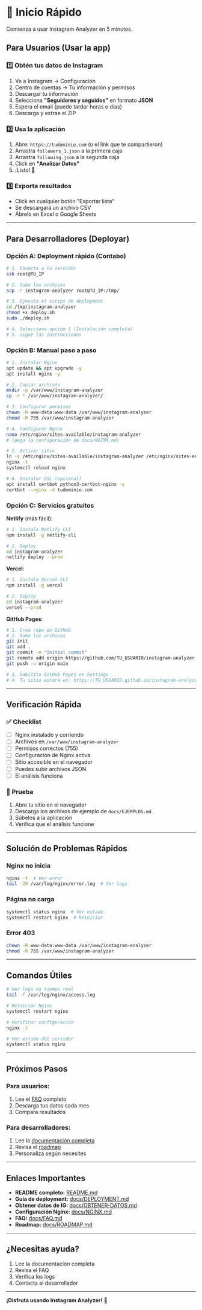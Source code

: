 # 🚀 Inicio Rápido

Comienza a usar Instagram Analyzer en 5 minutos.

## Para Usuarios (Usar la app)

### 1️⃣ Obtén tus datos de Instagram

1. Ve a Instagram → Configuración
2. Centro de cuentas → Tu información y permisos
3. Descargar tu información
4. Selecciona **"Seguidores y seguidos"** en formato **JSON**
5. Espera el email (puede tardar horas o días)
6. Descarga y extrae el ZIP

### 2️⃣ Usa la aplicación

1. Abre: `https://tudominio.com` (o el link que te compartieron)
2. Arrastra `followers_1.json` a la primera caja
3. Arrastra `following.json` a la segunda caja
4. Click en **"Analizar Datos"**
5. ¡Listo! 🎉

### 3️⃣ Exporta resultados

- Click en cualquier botón "Exportar lista"
- Se descargará un archivo CSV
- Ábrelo en Excel o Google Sheets

---

## Para Desarrolladores (Deployar)

### Opción A: Deployment rápido (Contabo)

```bash
# 1. Conecta a tu servidor
ssh root@TU_IP

# 2. Sube los archivos
scp -r instagram-analyzer root@TU_IP:/tmp/

# 3. Ejecuta el script de deployment
cd /tmp/instagram-analyzer
chmod +x deploy.sh
sudo ./deploy.sh

# 4. Selecciona opción 1 (Instalación completa)
# 5. Sigue las instrucciones
```

### Opción B: Manual paso a paso

```bash
# 1. Instalar Nginx
apt update && apt upgrade -y
apt install nginx -y

# 2. Copiar archivos
mkdir -p /var/www/instagram-analyzer
cp -r * /var/www/instagram-analyzer/

# 3. Configurar permisos
chown -R www-data:www-data /var/www/instagram-analyzer
chmod -R 755 /var/www/instagram-analyzer

# 4. Configurar Nginx
nano /etc/nginx/sites-available/instagram-analyzer
# (pega la configuración de docs/NGINX.md)

# 5. Activar sitio
ln -s /etc/nginx/sites-available/instagram-analyzer /etc/nginx/sites-enabled/
nginx -t
systemctl reload nginx

# 6. Instalar SSL (opcional)
apt install certbot python3-certbot-nginx -y
certbot --nginx -d tudominio.com
```

### Opción C: Servicios gratuitos

**Netlify** (más fácil):
```bash
# 1. Instala Netlify CLI
npm install -g netlify-cli

# 2. Deploy
cd instagram-analyzer
netlify deploy --prod
```

**Vercel**:
```bash
# 1. Instala Vercel CLI
npm install -g vercel

# 2. Deploy
cd instagram-analyzer
vercel --prod
```

**GitHub Pages**:
```bash
# 1. Crea repo en GitHub
# 2. Sube los archivos
git init
git add .
git commit -m "Initial commit"
git remote add origin https://github.com/TU_USUARIO/instagram-analyzer.git
git push -u origin main

# 3. Habilita GitHub Pages en Settings
# 4. Tu sitio estará en: https://TU_USUARIO.github.io/instagram-analyzer/
```

---

## Verificación Rápida

### ✅ Checklist

- [ ] Nginx instalado y corriendo
- [ ] Archivos en `/var/www/instagram-analyzer`
- [ ] Permisos correctos (755)
- [ ] Configuración de Nginx activa
- [ ] Sitio accesible en el navegador
- [ ] Puedes subir archivos JSON
- [ ] El análisis funciona

### 🧪 Prueba

1. Abre tu sitio en el navegador
2. Descarga los archivos de ejemplo de `docs/EJEMPLOS.md`
3. Súbelos a la aplicación
4. Verifica que el análisis funcione

---

## Solución de Problemas Rápidos

### Nginx no inicia
```bash
nginx -t  # Ver error
tail -20 /var/log/nginx/error.log  # Ver logs
```

### Página no carga
```bash
systemctl status nginx  # Ver estado
systemctl restart nginx  # Reiniciar
```

### Error 403
```bash
chown -R www-data:www-data /var/www/instagram-analyzer
chmod -R 755 /var/www/instagram-analyzer
```

---

## Comandos Útiles

```bash
# Ver logs en tiempo real
tail -f /var/log/nginx/access.log

# Reiniciar Nginx
systemctl restart nginx

# Verificar configuración
nginx -t

# Ver estado del servidor
systemctl status nginx
```

---

## Próximos Pasos

### Para usuarios:
1. Lee el [FAQ](docs/FAQ.md) completo
2. Descarga tus datos cada mes
3. Compara resultados

### Para desarrolladores:
1. Lee la [documentación completa](README.md)
2. Revisa el [roadmap](docs/ROADMAP.md)
3. Personaliza según necesites

---

## Enlaces Importantes

- **README completo:** [README.md](README.md)
- **Guía de deployment:** [docs/DEPLOYMENT.md](docs/DEPLOYMENT.md)
- **Obtener datos de IG:** [docs/OBTENER-DATOS.md](docs/OBTENER-DATOS.md)
- **Configuración Nginx:** [docs/NGINX.md](docs/NGINX.md)
- **FAQ:** [docs/FAQ.md](docs/FAQ.md)
- **Roadmap:** [docs/ROADMAP.md](docs/ROADMAP.md)

---

## ¿Necesitas ayuda?

1. Lee la documentación completa
2. Revisa el FAQ
3. Verifica los logs
4. Contacta al desarrollador

---

**¡Disfruta usando Instagram Analyzer!** 🎉
